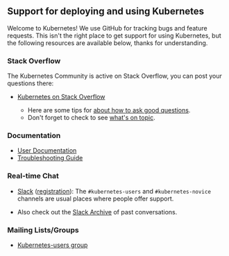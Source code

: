 ## Support for deploying and using Kubernetes 

Welcome to Kubernetes! We use GitHub for tracking bugs and feature requests. 
This isn't the right place to get support for using Kubernetes, but the following 
resources are available below, thanks for understanding.

### Stack Overflow

The Kubernetes Community is active on Stack Overflow, you can post your questions there: 

* [Kubernetes on Stack Overflow](http://stackoverflow.com/questions/tagged/kubernetes)

  * Here are some tips for [about how to ask good questions](http://stackoverflow.com/help/how-to-ask).
  * Don't forget to check to see [what's on topic](http://stackoverflow.com/help/on-topic).

### Documentation 

* [User Documentation](https://kubernetes.io/docs/) 
* [Troubleshooting Guide](https://kubernetes.io/docs/tasks/debug-application-cluster/troubleshooting/)


### Real-time Chat

* [Slack](https://kubernetes.slack.com) ([registration](http://slack.k8s.io)):
The `#kubernetes-users` and `#kubernetes-novice` channels are usual places where 
people offer support.

* Also check out the 
[Slack Archive](http://kubernetes.slackarchive.io/) of past conversations.

### Mailing Lists/Groups

* [Kubernetes-users group](https://groups.google.com/forum/#!forum/kubernetes-users)



<!---
Derived from https://github.com/kubernetes/community/blob/master/contributors/devel/on-call-user-support.md
--> 
